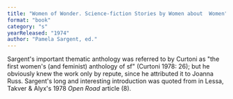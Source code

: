 ```yaml
---
title: "Women of Wonder. Science-fiction Stories by Women about  Women"
format: "book"
category: "s"
yearReleased: "1974"
author: "Pamela Sargent, ed."
---
```

 Sargent's important thematic anthology was referred to by Curtoni as "the first  women's (and feminist) anthology of sf" (Curtoni 1978: 26); but he obviously  knew the work only by repute, since he attributed it to Joanna Russ. Sargent's  long and interesting introduction was quoted from in Lessa, Takver & Alyx's 1978 _Open Road_ article (8).
